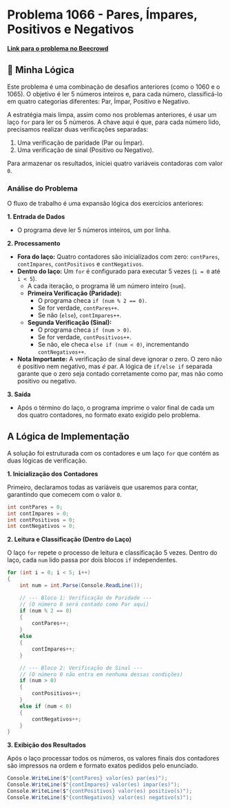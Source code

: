 # Problema 1066 - Pares, Ímpares, Positivos e Negativos

**[Link para o problema no Beecrowd](https://www.beecrowd.com.br/judge/pt/problems/view/1066)**

## 🧠 Minha Lógica

Este problema é uma combinação de desafios anteriores (como o 1060 e o 1065). O objetivo é ler 5 números inteiros e, para cada número, classificá-lo em quatro categorias diferentes: Par, Ímpar, Positivo e Negativo.

A estratégia mais limpa, assim como nos problemas anteriores, é usar um laço `for` para ler os 5 números. A chave aqui é que, para cada número lido, precisamos realizar duas verificações separadas:
1.  Uma verificação de paridade (Par ou Ímpar).
2.  Uma verificação de sinal (Positivo ou Negativo).

Para armazenar os resultados, iniciei quatro variáveis contadoras com valor `0`.

### Análise do Problema

O fluxo de trabalho é uma expansão lógica dos exercícios anteriores:

**1. Entrada de Dados**
* O programa deve ler 5 números inteiros, um por linha.

**2. Processamento**
* **Fora do laço:** Quatro contadores são inicializados com zero: `contPares`, `contImpares`, `contPositivos` e `contNegativos`.
* **Dentro do laço:** Um `for` é configurado para executar 5 vezes (`i = 0` até `i < 5`).
    * A cada iteração, o programa lê um número inteiro (`num`).
    * **Primeira Verificação (Paridade):**
        * O programa checa `if (num % 2 == 0)`.
        * Se for verdade, `contPares++`.
        * Se não (`else`), `contImpares++`.
    * **Segunda Verificação (Sinal):**
        * O programa checa `if (num > 0)`.
        * Se for verdade, `contPositivos++`.
        * Se não, ele checa `else if (num < 0)`, incrementando `contNegativos++`.
* **Nota Importante:** A verificação de sinal deve ignorar o zero. O zero não é positivo nem negativo, mas *é* par. A lógica de `if/else if` separada garante que o zero seja contado corretamente como par, mas não como positivo ou negativo.

**3. Saída**
* Após o término do laço, o programa imprime o valor final de cada um dos quatro contadores, no formato exato exigido pelo problema.

## A Lógica de Implementação

A solução foi estruturada com os contadores e um laço `for` que contém as duas lógicas de verificação.

**1. Inicialização dos Contadores**

Primeiro, declaramos todas as variáveis que usaremos para contar, garantindo que comecem com o valor `0`.

```csharp
int contPares = 0;
int contImpares = 0;
int contPositivos = 0;
int contNegativos = 0;
```

**2. Leitura e Classificação (Dentro do Laço)**

O laço `for` repete o processo de leitura e classificação 5 vezes. Dentro do laço, cada `num` lido passa por dois blocos `if` independentes.

```csharp
for (int i = 0; i < 5; i++)
{
    int num = int.Parse(Console.ReadLine());

    // --- Bloco 1: Verificação de Paridade ---
    // (O número 0 será contado como Par aqui)
    if (num % 2 == 0)
    {
        contPares++;
    }
    else
    {
        contImpares++;
    }

    // --- Bloco 2: Verificação de Sinal ---
    // (O número 0 não entra em nenhuma dessas condições)
    if (num > 0)
    {
        contPositivos++;
    }
    else if (num < 0)
    {
        contNegativos++;
    }
}
```

**3. Exibição dos Resultados**

Após o laço processar todos os números, os valores finais dos contadores são impressos na ordem e formato exatos pedidos pelo enunciado.

```csharp
Console.WriteLine($"{contPares} valor(es) par(es)");
Console.WriteLine($"{contImpares} valor(es) impar(es)");
Console.WriteLine($"{contPositivos} valor(es) positivo(s)");
Console.WriteLine($"{contNegativos} valor(es) negativo(s)");
```